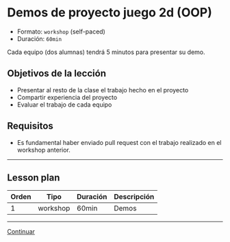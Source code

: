 # Demos de proyecto juego 2d (OOP)

* Formato: `workshop` (self-paced)
* Duración: `60min`

Cada equipo (dos alumnas) tendrá 5 minutos para presentar su demo.

## Objetivos de la lección

* Presentar al resto de la clase el trabajo hecho en el proyecto
* Compartir experiencia del proyecto
* Evaluar el trabajo de cada equipo

## Requisitos

* Es fundamental haber enviado pull request con el trabajo realizado en el
  workshop anterior.

***

## Lesson plan

| Orden |  Tipo      | Duración | Descripción
|-------|------------|----------|------------
|   1   | workshop   |   60min  | Demos

***

[Continuar](08-composition/01-closures.md)

